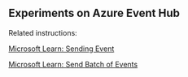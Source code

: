 ## Experiments on Azure Event Hub

Related instructions:

[Microsoft Learn: Sending Event](https://learn.microsoft.com/en-us/rest/api/eventhub/send-event)

[Microsoft Learn: Send Batch of Events](https://learn.microsoft.com/en-us/rest/api/eventhub/send-batch-events)
